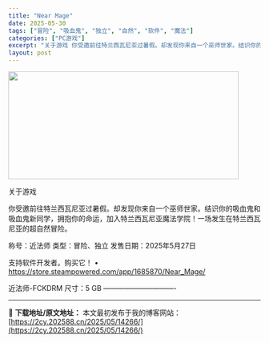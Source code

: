 ```yaml
---
title: "Near Mage"
date: 2025-05-30
tags: ["冒险", "吸血鬼", "独立", "自然", "软件", "魔法"]
categories: ["PC游戏"]
excerpt: "关于游戏 你受邀前往特兰西瓦尼亚过暑假。却发现你来自一个巫师世家。结识你的吸血鬼和吸血鬼新同学，拥抱你的命运，加入特兰西瓦尼亚魔法学院！一场发生在特兰西瓦尼亚的超自然冒险。 称号：近法师 类型：冒险、独立 发售日期：2025年5月27日 支持软件开发者。购买它！ • https://store.st&hellip;"
layout: post
---
```


<img src="https://2cy.202588.cn/wp-content/uploads/2025/05/2025053005401087.jpg" alt="" width="460" height="215" class="aligncenter size-full wp-image-14267" />

关于游戏

你受邀前往特兰西瓦尼亚过暑假。却发现你来自一个巫师世家。结识你的吸血鬼和吸血鬼新同学，拥抱你的命运，加入特兰西瓦尼亚魔法学院！一场发生在特兰西瓦尼亚的超自然冒险。

称号：近法师
类型：冒险、独立
发售日期：2025年5月27日

支持软件开发者。购买它！
• https://store.steampowered.com/app/1685870/Near_Mage/

近法师-FCKDRM
尺寸：5 GB
——————————- 

---
📖 **下载地址/原文地址：** 本文最初发布于我的博客网站：[https://2cy.202588.cn/2025/05/14266/](https://2cy.202588.cn/2025/05/14266/)
